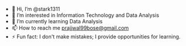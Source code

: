- 👋 Hi, I’m @stark1311
- 👀 I’m interested in Information Technology and Data Analysis
- 🌱 I’m currently learning Data Analysis
- 📫 How to reach me [prajjwal99bose@gmail.com](mailto:prajjwal99bose@gmail.com)
- ⚡ Fun fact: I don't make mistakes; I provide opportunities for learning.

<!---
stark1311/stark1311 is a ✨ special ✨ repository because its `README.md` (this file) appears on your GitHub profile.
You can click the Preview link to take a look at your changes.
--->
